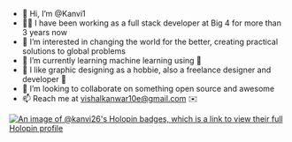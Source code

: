 - 👋 Hi, I’m @Kanvi1
- 🧑‍💻 I have been working as a full stack developer at Big 4 for more than 3 years now
- 👀 I’m interested in changing the world for the better, creating practical solutions to global problems
- 🌱 I’m currently learning machine learning using 🐍
- 🙌 I like graphic designing as a hobbie, also a freelance designer and developer 🦄
- 💞️ I’m looking to collaborate on something open source and awesome
- 📫 Reach me at vishalkanwar10e@gmail.com ✉️

<!---
Kanvi1/Kanvi1 is a ✨ special ✨ repository because its `README.md` (this file) appears on your GitHub profile.
You can click the Preview link to take a look at your changes.
--->
[![An image of @kanvi26's Holopin badges, which is a link to view their full Holopin profile](https://holopin.me/kanvi26)](https://holopin.io/@kanvi26)
